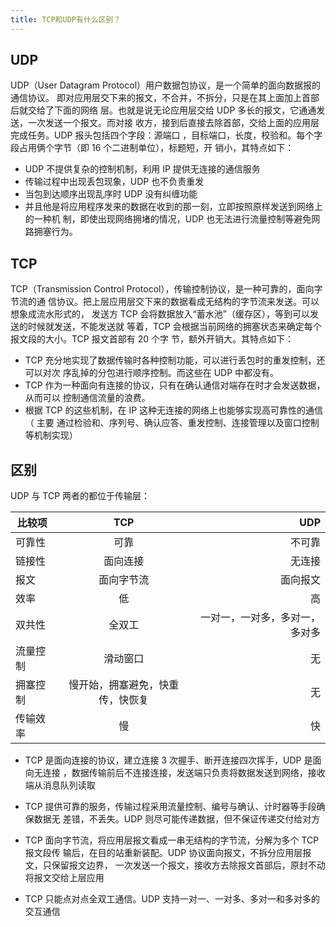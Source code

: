 ```yaml
---
title: TCP和UDP有什么区别？
---
```


## UDP

UDP（User Datagram Protocol）用户数据包协议，是一个简单的面向数据报的通信协议。
即对应用层交下来的报文，不合并，不拆分，只是在其上面加上首部后就交给了下面的网络
层。也就是说无论应用层交给 UDP 多长的报文，它通通发送，一次发送一个报文。而对接
收方，接到后直接去除首部，交给上面的应用层完成任务。UDP 报头包括四个字段：源端口
，目标端口，长度，校验和。每个字段占用俩个字节（即 16 个二进制单位），标题短，开
销小，其特点如下：

-   UDP 不提供复杂的控制机制，利用 IP 提供无连接的通信服务
-   传输过程中出现丢包现象，UDP 也不负责重发
-   当包到达顺序出现乱序时 UDP 没有纠缠功能
-   并且他是将应用程序发来的数据在收到的那一刻，立即按照原样发送到网络上的一种机
    制，即使出现网络拥堵的情况，UDP 也无法进行流量控制等避免网路拥塞行为。

## TCP

TCP（Transmission Control Protocol），传输控制协议，是一种可靠的，面向字节流的通
信协议。把上层应用层交下来的数据看成无结构的字节流来发送。可以想象成流水形式的，
发送方 TCP 会将数据放入“蓄水池”（缓存区），等到可以发送的时候就发送，不能发送就
等着，TCP 会根据当前网络的拥塞状态来确定每个报文段的大小。TCP 报文首部有 20 个字
节，额外开销大。其特点如下：

-   TCP 充分地实现了数据传输时各种控制功能，可以进行丢包时的重发控制，还可以对次
    序乱掉的分包进行顺序控制。而这些在 UDP 中都没有。
-   TCP 作为一种面向有连接的协议，只有在确认通信对端存在时才会发送数据，从而可以
    控制通信流量的浪费。
-   根据 TCP 的这些机制，在 IP 这种无连接的网络上也能够实现高可靠性的通信（ 主要
    通过检验和、序列号、确认应答、重发控制、连接管理以及窗口控制等机制实现）

## 区别

UDP 与 TCP 两者的都位于传输层：

| 比较项   |               TCP                |                            UDP |
| -------- | :------------------------------: | -----------------------------: |
| 可靠性   |               可靠               |                         不可靠 |
| 链接性   |             面向连接             |                         无连接 |
| 报文     |            面向字节流            |                       面向报文 |
| 效率     |                低                |                             高 |
| 双共性   |              全双工              | 一对一，一对多，多对一，多对多 |
| 流量控制 |             滑动窗口             |                             无 |
| 拥塞控制 | 慢开始，拥塞避免，快重传，快恢复 |                             无 |
| 传输效率 |                慢                |                             快 |

-   TCP 是面向连接的协议，建立连接 3 次握手、断开连接四次挥手，UDP 是面向无连接
    ，数据传输前后不连接连接，发送端只负责将数据发送到网络，接收端从消息队列读取

-   TCP 提供可靠的服务，传输过程采用流量控制、编号与确认、计时器等手段确保数据无
    差错，不丢失。UDP 则尽可能传递数据，但不保证传递交付给对方

-   TCP 面向字节流，将应用层报文看成一串无结构的字节流，分解为多个 TCP 报文段传
    输后，在目的站重新装配。UDP 协议面向报文，不拆分应用层报文，只保留报文边界，
    一次发送一个报文，接收方去除报文首部后，原封不动将报文交给上层应用

-   TCP 只能点对点全双工通信。UDP 支持一对一、一对多、多对一和多对多的交互通信
